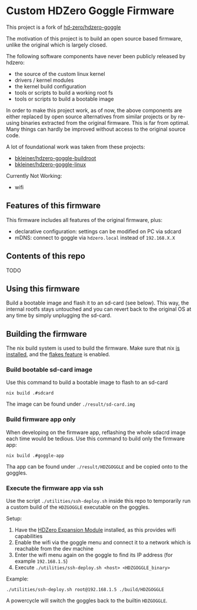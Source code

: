 # Custom HDZero Goggle Firmware

This project is a fork of [hd-zero/hdzero-goggle](https://github.com/hd-zero/hdzero-goggle)

The motivation of this project is to build an open source based firmware, unlike the original which is largely closed.

The following software components have never been publicly released by hdzero:
- the source of the custom linux kernel
- drivers / kernel modules
- the kernel build configuration
- tools or scripts to build a working root fs
- tools or scripts to build a bootable image

In order to make this project work, as of now, the above components are either replaced by open source alternatives from similar projects or by re-using binaries extracted from the original firmware. This is far from optimal. Many things can hardly be improved without access to the original source code.

A lot of foundational work was taken from these projects:
- [bkleiner/hdzero-goggle-buildroot](https://github.com/bkleiner/hdzero-goggle-buildroot)
- [bkleiner/hdzero-goggle-linux](https://github.com/bkleiner/hdzero-goggle-linux)

Currently Not Working:
- wifi

## Features of this firmware
This firmware includes all features of the original firmware, plus:
- declarative configuration: settings can be modified on PC via sdcard
- mDNS: connect to goggle via `hdzero.local` instead of `192.168.X.X`

## Contents of this repo
TODO

## Using this firmware

Build a bootable image and flash it to an sd-card (see below).
This way, the internal rootfs stays untouched and you can revert back to the original OS at any time by simply unplugging the sd-card.

## Building the firmware

The nix build system is used to build the firmware.
Make sure that nix [is installed](https://nixos.org/download/), and the [flakes feature](https://wiki.nixos.org/wiki/Flakes) is enabled.  

### Build bootable sd-card image

Use this command to build a bootable image to flash to an sd-card

```shellSession
nix build .#sdcard
```

The image can be found under `./result/sd-card.img` 

### Build firmware app only

When developing on the firmware app, reflashing the whole sdacrd image each time would be tedious.
Use this command to build only the firmware app:

```shellSession
nix build .#goggle-app
```

Tha app can be found under `./result/HDZGOGGLE` and be copied onto to the goggles.

### Execute the firmware app via ssh

Use the script `./utilities/ssh-deploy.sh` inside this repo to temporarily run a custom build of the `HDZGOGGLE` executable on the goggles.

Setup:

1. Have the [HDZero Expansion Module](https://www.hd-zero.com/product-page/hdzero-goggle-expansion-module) installed, as this provides wifi capabilities
2. Enable the wifi via the goggle menu and connect it to a network which is reachable from the dev machine
3. Enter the wifi menu again on the goggle to find its IP address (for example `192.168.1.5`)
3. Execute `./utilities/ssh-deploy.sh <host> <HDZGOGGLE_binary>`

Example:
```shellSession
./utilities/ssh-deploy.sh root@192.168.1.5 ./build/HDZGOGGLE
```

A powercycle will switch the goggles back to the builtin `HDZGOGGLE`.

